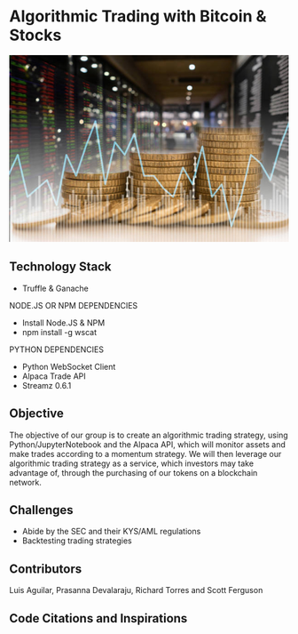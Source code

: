 # Algorithmic Trading with Bitcoin & Stocks

![bitcoinMarket](bitcoinMarket.jpg)

## Technology Stack

* Truffle & Ganache

NODE.JS OR NPM DEPENDENCIES
* Install Node.JS & NPM
* npm install -g wscat


PYTHON DEPENDENCIES
* Python WebSocket Client
* Alpaca Trade API
* Streamz 0.6.1

## Objective

 The objective of our group is to create an algorithmic trading strategy, using Python/JupyterNotebook and the Alpaca API, which will monitor assets and make trades according to a momentum strategy. We will then leverage our algorithmic trading strategy as a service, which investors may take advantage of, through the purchasing of our tokens on a blockchain network. 

## Challenges

* Abide by the SEC and their KYS/AML regulations
* Backtesting trading strategies

## Contributors

Luis Aguilar, Prasanna Devalaraju, Richard Torres and Scott Ferguson

## Code Citations and Inspirations